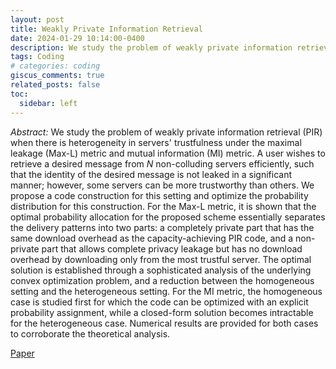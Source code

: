 ```yaml
---
layout: post
title: Weakly Private Information Retrieval
date: 2024-01-29 10:14:00-0400
description: We study the problem of weakly private information retrieval (PIR) when there is heterogeneity in servers’ trustfulness under the maximal leakage (Max-L) metric and mutual information (MI) metric.
tags: Coding
# categories: coding
giscus_comments: true
related_posts: false
toc:
  sidebar: left
---
```


_Abstract:_ We study the problem of weakly private information retrieval (PIR) when there is heterogeneity in servers' trustfulness under the maximal leakage (Max-L) metric and mutual information (MI) metric. A user wishes to retrieve a desired message from $N$ non-colluding servers efficiently, such that the identity of the desired message is not leaked in a significant manner; however, some servers can be more trustworthy than others. We propose a code construction for this setting and optimize the probability distribution for this construction. For the Max-L metric, it is shown that the optimal probability allocation for the proposed scheme essentially separates the delivery patterns into two parts: a completely private part that has the same download overhead as the capacity-achieving PIR code, and a non-private part that allows complete privacy leakage but has no download overhead by downloading only from the most trustful server. The optimal solution is established through a sophisticated analysis of the underlying convex optimization problem, and a reduction between the homogeneous setting and the heterogeneous setting. For the MI metric, the homogeneous case is studied first for which the code can be optimized with an explicit probability assignment, while a closed-form solution becomes intractable for the heterogeneous case. Numerical results are provided for both cases to corroborate the theoretical analysis.

[Paper](https://arxiv.org/abs/2402.17940)